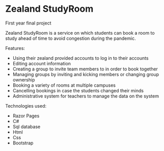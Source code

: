 # Zealand StudyRoom
First year final project

Zealand StudyRoom is a service on which students can book a room to study ahead of time to avoid congestion during the pandemic.

Features:
- Using their zealand provided accounts to log in to their accounts
- Editing account information
- Creating a group to invite team members to in order to book together
- Managing groups by inviting and kicking members or changing group ownership
- Booking a variety of rooms at multiple campuses
- Cancelling bookings in case the students changed their minds
- Administrative system for teachers to manage the data on the system

Technologies used:
- Razor Pages
- C#
- Sql database
- Html
- Css
- Bootstrap
